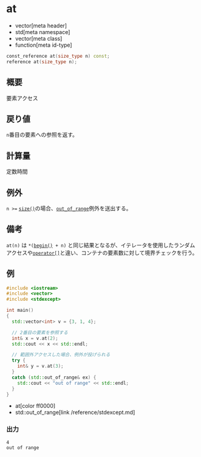 # at
* vector[meta header]
* std[meta namespace]
* vector[meta class]
* function[meta id-type]

```cpp
const_reference at(size_type n) const;
reference at(size_type n);
```

## 概要
要素アクセス


## 戻り値
`n`番目の要素への参照を返す。


## 計算量
定数時間


## 例外
`n >=` [`size()`](size.md)の場合、[`out_of_range`](/reference/stdexcept.md)例外を送出する。


## 備考
`at(n)` は `*(`[`begin()`](begin.md)` + n)` と同じ結果となるが、イテレータを使用したランダムアクセスや[`operator[]`](op_at.md)と違い、コンテナの要素数に対して境界チェックを行う。


## 例
```cpp
#include <iostream>
#include <vector>
#include <stdexcept>

int main()
{
  std::vector<int> v = {3, 1, 4};

  // 2番目の要素を参照する
  int& x = v.at(2);
  std::cout << x << std::endl;

  // 範囲外アクセスした場合、例外が投げられる
  try {
    int& y = v.at(3);
  }
  catch (std::out_of_range& ex) {
    std::cout << "out of range" << std::endl;
  }
}
```
* at[color ff0000]
* std::out_of_range[link /reference/stdexcept.md]

### 出力
```
4
out of range

```


